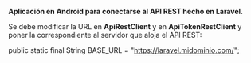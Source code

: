 **Aplicación en Android para conectarse al API REST hecho en Laravel.**

Se debe modificar la URL en **ApiRestClient** y en **ApiTokenRestClient** y poner la correspondiente al servidor que aloja el API REST:

public static final String BASE_URL = "https://laravel.midominio.com/";